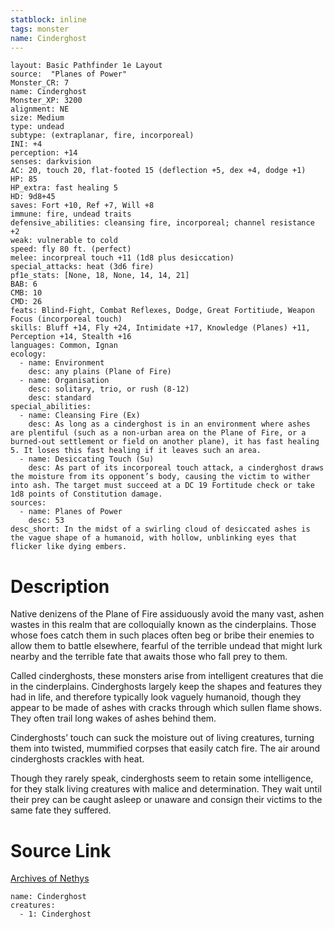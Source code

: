 ```yaml
---
statblock: inline
tags: monster
name: Cinderghost
---
```

```statblock
layout: Basic Pathfinder 1e Layout
source:  "Planes of Power"
Monster_CR: 7
name: Cinderghost
Monster_XP: 3200
alignment: NE
size: Medium
type: undead
subtype: (extraplanar, fire, incorporeal)
INI: +4
perception: +14
senses: darkvision
AC: 20, touch 20, flat-footed 15 (deflection +5, dex +4, dodge +1)
HP: 85
HP_extra: fast healing 5
HD: 9d8+45
saves: Fort +10, Ref +7, Will +8
immune: fire, undead traits
defensive_abilities: cleansing fire, incorporeal; channel resistance +2
weak: vulnerable to cold
speed: fly 80 ft. (perfect)
melee: incorpreal touch +11 (1d8 plus desiccation)
special_attacks: heat (3d6 fire)
pf1e_stats: [None, 18, None, 14, 14, 21]
BAB: 6
CMB: 10
CMD: 26
feats: Blind-Fight, Combat Reflexes, Dodge, Great Fortitiude, Weapon Focus (incorporeal touch)
skills: Bluff +14, Fly +24, Intimidate +17, Knowledge (Planes) +11, Perception +14, Stealth +16
languages: Common, Ignan
ecology:
  - name: Environment
    desc: any plains (Plane of Fire)
  - name: Organisation
    desc: solitary, trio, or rush (8-12)
    desc: standard
special_abilities:
  - name: Cleansing Fire (Ex)
    desc: As long as a cinderghost is in an environment where ashes are plentiful (such as a non-urban area on the Plane of Fire, or a burned-out settlement or field on another plane), it has fast healing 5. It loses this fast healing if it leaves such an area.
  - name: Desiccating Touch (Su)
    desc: As part of its incorporeal touch attack, a cinderghost draws the moisture from its opponent’s body, causing the victim to wither into ash. The target must succeed at a DC 19 Fortitude check or take 1d8 points of Constitution damage.
sources:
  - name: Planes of Power
    desc: 53
desc_short: In the midst of a swirling cloud of desiccated ashes is the vague shape of a humanoid, with hollow, unblinking eyes that flicker like dying embers.
```
# Description
Native denizens of the Plane of Fire assiduously avoid the many vast, ashen wastes in this realm that are colloquially known as the cinderplains. Those whose foes catch them in such places often beg or bribe their enemies to allow them to battle elsewhere, fearful of the terrible undead that might lurk nearby and the terrible fate that awaits those who fall prey to them.

 Called cinderghosts, these monsters arise from intelligent creatures that die in the cinderplains. Cinderghosts largely keep the shapes and features they had in life, and therefore typically look vaguely humanoid, though they appear to be made of ashes with cracks through which sullen flame shows. They often trail long wakes of ashes behind them.

 Cinderghosts’ touch can suck the moisture out of living creatures, turning them into twisted, mummified corpses that easily catch fire. The air around cinderghosts crackles with heat.

 Though they rarely speak, cinderghosts seem to retain some intelligence, for they stalk living creatures with malice and determination. They wait until their prey can be caught asleep or unaware and consign their victims to the same fate they suffered.
# Source Link
[Archives of Nethys](https://aonprd.com/MonsterDisplay.aspx?ItemName=Cinderghost)
```encounter-table
name: Cinderghost
creatures:
  - 1: Cinderghost
```
